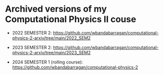 # Archived versions of my Computational Physics II couse

- 2022 SEMESTER 2: https://github.com/wbandabarragan/computational-physics-2-arxiv/tree/main/2022_SEM2
  
- 2023 SEMESTER 2: https://github.com/wbandabarragan/computational-physics-2-arxiv/tree/main/2023_SEM2
  
- 2024 SEMESTER 1 (rolling course): https://github.com/wbandabarragan/computational-physics-2
